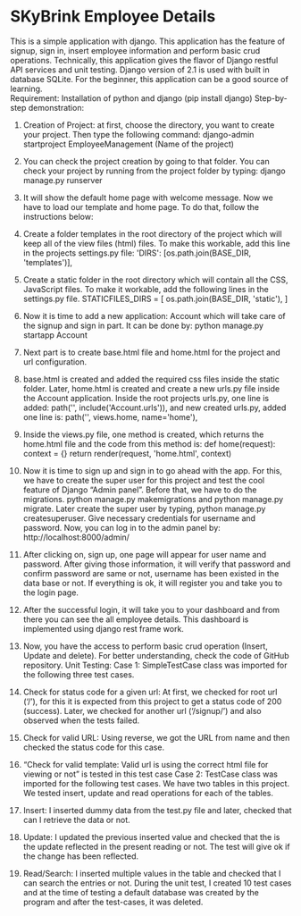 # SKyBrink Employee Details

This is a simple application with django. This application has the feature of signup, sign in, insert employee information and perform basic crud operations. Technically, this application gives the flavor of Django restful API services and unit testing. Django version of 2.1 is used with built in database SQLite. For the beginner, this application can be a good source of learning.  
Requirement: 
Installation of python and django (pip install django)
Step-by-step demonstration:
1.	Creation of Project: at first, choose the directory, you want to create your project. Then type the following command: django-admin startproject EmployeeManagement (Name of the project)
2.	You can check the project creation by going to that folder. You can check your project by running from the project folder by typing: django manage.py runserver 
3.	It will show the default home page with welcome message. Now we have to load our template and home page. To do that, follow the instructions below:
4.	Create a folder templates in the root directory of the project which will keep all of the view files (html) files. To make this workable, add this line in the projects settings.py file: 
'DIRS': [os.path.join(BASE_DIR, 'templates')],  
5.	Create a static folder in the root directory which will contain all the CSS, JavaScript files.  To make it workable, add the following lines in the settings.py file.
STATICFILES_DIRS = [
    os.path.join(BASE_DIR, 'static'),
]

6.	Now it is time to add a new application: Account which will take care of the signup and sign in part. It can be done by: python manage.py startapp Account
7.	Next part is to create base.html file and home.html for the project and url configuration.
8.	base.html is created and added the required css files inside the static folder. Later, home.html is created and create a new urls.py file inside the Account application.
Inside the root projects urls.py, one line is added: path('', include('Account.urls')),  and new created urls.py, added one line is: path('', views.home, name='home'),
9.	Inside the views.py file, one method is created, which returns the home.html file and the code from this method is:
def home(request):
    context = {}
    return render(request, 'home.html', context) 
10.	Now it is time to sign up and sign in to go ahead with the app. For this, we have to create the super user for this project and test the cool feature of Django “Admin panel”. Before that, we have to do the migrations. python manage.py makemigrations and python manage.py migrate. Later create the super user by typing, python manage.py createsuperuser. Give necessary credentials for username and password. Now, you can log in to the admin panel by: http://localhost:8000/admin/
11.	After clicking on, sign up, one page will appear for user name and password. After giving those information, it will verify that password and confirm password are same or not, username has been existed in the data base or not. If everything is ok, it will register you and take you to the login page.
12.	After the successful login, it will take you to your dashboard and from there you can see the all employee details. This dashboard is implemented using django rest frame work.
13.	Now, you have the access to perform basic crud operation (Insert, Update and delete). For better understanding, check the code of GitHub repository. 
Unit Testing:
Case 1: SimpleTestCase class was imported for the following three test cases.
1.	Check for status code for a given url: 
At first, we checked for root url (‘/’), for this it is expected from this project to get a status code of 200 (success). Later, we checked for another url (‘/signup/’) and also observed when the tests failed. 
2.	Check for valid URL: Using reverse, we got the URL from name and then checked the status code for this case.
3.	“Check for valid template: Valid url is using the correct html file for viewing or not” is tested in this test case
Case 2: TestCase class was imported for the following test cases. We have two tables in this project. We tested insert, update and read operations for each of the tables.
1.	Insert: I inserted dummy data from the test.py file and later, checked that can I retrieve the data or not.
2.	Update: I updated the previous inserted value and checked that the is the update reflected in the present reading or not. The test will give ok if the change has been reflected.
3.	Read/Search: I inserted multiple values in the table and checked that I can search the entries or not.
During the unit test, I created 10 test cases and at the time of testing a default database was created by the program and after the test-cases, it was deleted. 


